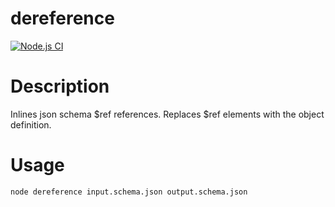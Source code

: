 # dereference

[![Node.js CI](https://github.com/sanderch/dereference/actions/workflows/node2.js.yml/badge.svg)](https://github.com/sanderch/dereference/actions/workflows/node2.js.yml)

# Description
Inlines json schema $ref references. Replaces $ref elements with the object definition.
# Usage
```
node dereference input.schema.json output.schema.json
```

